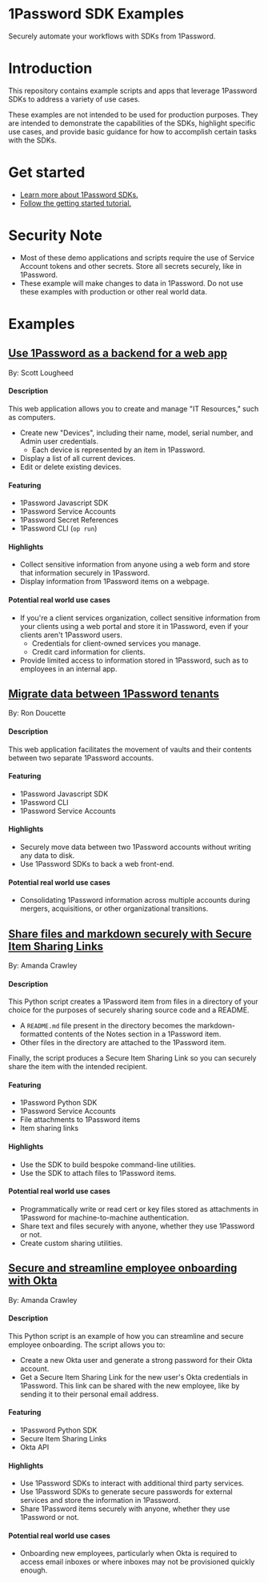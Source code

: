 # 1Password SDK Examples

Securely automate your workflows with SDKs from 1Password. 

# Introduction
This repository contains example scripts and apps that leverage 1Password SDKs to address a variety of use cases.

These examples are not intended to be used for production purposes. They are intended to demonstrate the capabilities of the SDKs, highlight specific use cases, and provide basic guidance for how to accomplish certain tasks with the SDKs. 

# Get started
* [Learn more about 1Password SDKs.](https://developer.1password.com/docs/sdks)
* [Follow the getting started tutorial.](https://developer.1password.com/docs/sdks/setup-tutorial)

# Security Note
* Most of these demo applications and scripts require the use of Service Account tokens and other secrets. Store all secrets securely, like in 1Password.
* These example will make changes to data in 1Password. Do not use these examples with production or other real world data. 

# Examples

## [Use 1Password as a backend for a web app](./demo-inventory-tracker-webapp/)  
By: Scott Lougheed  
#### Description
This web application allows you to create and manage "IT Resources," such as computers. 
* Create new "Devices", including their name, model, serial number, and Admin user credentials. 
    * Each device is represented by an item in 1Password. 
* Display a list of all current devices. 
* Edit or delete existing devices. 

#### Featuring
* 1Password Javascript SDK
* 1Password Service Accounts
* 1Password Secret References
* 1Password CLI (`op run`)

#### Highlights
* Collect sensitive information from anyone using a web form and store that information securely in 1Password.
* Display information from 1Password items on a webpage. 

#### Potential real world use cases
* If you're a client services organization, collect sensitive information from your clients using a web portal and store it in 1Password, even if your clients aren't 1Password users. 
  * Credentials for client-owned services you manage. 
  * Credit card information for clients.
* Provide limited access to information stored in 1Password, such as to employees in an internal app. 

## [Migrate data between 1Password tenants](./demo-vault-migration-webapp/)  
By: Ron Doucette  

#### Description
This web application facilitates the movement of vaults and their contents between two separate 1Password accounts. 

#### Featuring
* 1Password Javascript SDK
* 1Password CLI
* 1Password Service Accounts

#### Highlights
* Securely move data between two 1Password accounts without writing any data to disk. 
* Use 1Password SDKs to back a web front-end. 

#### Potential real world use cases
* Consolidating 1Password information across multiple accounts during mergers, acquisitions, or other organizational transitions.


## [Share files and markdown securely with Secure Item Sharing Links](./demo-share-script/)  
By: Amanda Crawley
#### Description
This Python script creates a 1Password item from files in a directory of your choice for the purposes of securely sharing source code and a README.

* A `README.md` file present in the directory becomes the markdown-formatted contents of the Notes section in a 1Password item. 
* Other files in the directory are attached to the 1Password item.

Finally, the script produces a Secure Item Sharing Link so you can securely share the item with the intended recipient. 

#### Featuring
* 1Password Python SDK
* 1Password Service Accounts
* File attachments to 1Password items
* Item sharing links

#### Highlights
* Use the SDK to build bespoke command-line utilities. 
* Use the SDK to attach files to 1Password items. 

#### Potential real world use cases
* Programmatically write or read cert or key files stored as attachments in 1Password for machine-to-machine authentication.
* Share text and files securely with anyone, whether they use 1Password or not. 
* Create custom sharing utilities.

## [Secure and streamline employee onboarding with Okta](./demo-share-okta-user-script/)  
By: Amanda Crawley
#### Description
This Python script is an example of how you can streamline and secure employee onboarding. The script allows you to:

* Create a new Okta user and generate a strong password for their Okta account.
* Get a Secure Item Sharing Link for the new user's Okta credentials in 1Password. This link can be shared with the new employee, like by sending it to their personal email address.  

#### Featuring
* 1Password Python SDK
* Secure Item Sharing Links
* Okta API

#### Highlights
* Use 1Password SDKs to interact with additional third party services. 
* Use 1Password SDKs to generate secure passwords for external services and store the information in 1Password.
* Share 1Password items securely with anyone, whether they use 1Password or not.


#### Potential real world use cases
* Onboarding new employees, particularly when Okta is required to access email inboxes or where inboxes may not be provisioned quickly enough. 